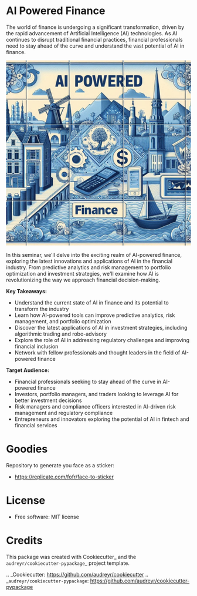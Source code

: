 # AI Powered Finance

The world of finance is undergoing a significant transformation, driven by the rapid advancement of Artificial Intelligence (AI) technologies. As AI continues to disrupt traditional financial practices, financial professionals need to stay ahead of the curve and understand the vast potential of AI in finance.

![AI Powered Finance](images/ai-powered-finance.jpg)

In this seminar, we'll delve into the exciting realm of AI-powered finance, exploring the latest innovations and applications of AI in the financial industry. From predictive analytics and risk management to portfolio optimization and investment strategies, we'll examine how AI is revolutionizing the way we approach financial decision-making.

**Key Takeaways:**

- Understand the current state of AI in finance and its potential to transform the industry
- Learn how AI-powered tools can improve predictive analytics, risk management, and portfolio optimization
- Discover the latest applications of AI in investment strategies, including algorithmic trading and robo-advisory
- Explore the role of AI in addressing regulatory challenges and improving financial inclusion
- Network with fellow professionals and thought leaders in the field of AI-powered finance

**Target Audience:**

- Financial professionals seeking to stay ahead of the curve in AI-powered finance
- Investors, portfolio managers, and traders looking to leverage AI for better investment decisions
- Risk managers and compliance officers interested in AI-driven risk management and regulatory compliance
- Entrepreneurs and innovators exploring the potential of AI in fintech and financial services


# Goodies

Repository to generate you face as a sticker:
- https://replicate.com/fofr/face-to-sticker

# License
* Free software: MIT license

# Credits

This package was created with Cookiecutter_ and the `audreyr/cookiecutter-pypackage`_ project template.

.. _Cookiecutter: https://github.com/audreyr/cookiecutter
.. _`audreyr/cookiecutter-pypackage`: https://github.com/audreyr/cookiecutter-pypackage
